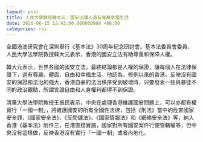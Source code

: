 ```yaml
---
layout: post
title: 人民大學教授韓大元：國安法讓人過有尊嚴幸福生活
date: 2020-06-15 12:43:00.000000000 +08:00
categories: rss
---
```


全國港澳研究會在深圳舉行《基本法》30周年紀念研討會。基本法委員會委員、人民大學法學院教授韓大元表示，香港的國安立法有助尊重和保障人權。

韓大元表示，世界各國的國安立法，最終結論都是人權的保證，讓每個人在法律保證下，過有尊嚴、體面、自由和幸福生活，他認為，修例以來的香港，反映沒有國安的保證和法治的強大，香港自豪的法治秩序受到破壞時，只要發表一些與暴徒不同的政治觀點，所謂言論自由和人身權利都得不到保證。

清華大學法學院教授王振民表示，中央在處理香港維護國安問題上，可以亦都有權實行「一國一制」，將維護國安的所有全國性法律，包括《刑法》當中的危害國家安全罪、《國家安全法》、《反間諜法》、《國家情報法》和《網絡安全法》等，納入香港《基本法》附件三，在港直接實施，國家對所有國安案件行使管轄權等，但中央沒有這樣做，反映香港沒有實行「一國一制」或者內地化。
